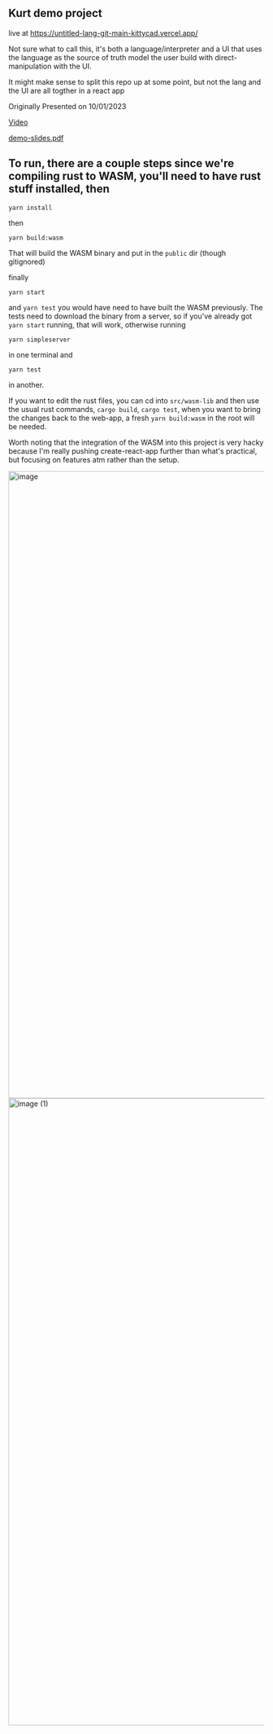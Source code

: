 ## Kurt demo project

live at https://untitled-lang-git-main-kittycad.vercel.app/

Not sure what to call this, it's both a language/interpreter and a UI that uses the language as the source of truth model the user build with direct-manipulation with the UI.

It might make sense to split this repo up at some point, but not the lang and the UI are all togther in a react app

Originally Presented on 10/01/2023

[Video](./larger-assets/2023-01-10/GMT20230110-193153_Recording_1920x1026.mp4)

[demo-slides.pdf](https://github.com/KittyCAD/Eng/files/10398178/demo.pdf)

## To run, there are a couple steps since we're compiling rust to WASM, you'll need to have rust stuff installed, then

```
yarn install
```
then
```
yarn build:wasm
```
That will build the WASM binary and put in the `public` dir (though gitignored)

finally
```
yarn start
```

and `yarn test` you would have need to have built the WASM previously. The tests need to download the binary from a server, so if you've already got `yarn start` running, that will work, otherwise running
```
yarn simpleserver
```
in one terminal
and 
```
yarn test
```
in another.

If you want to edit the rust files, you can cd into `src/wasm-lib` and then use the usual rust commands, `cargo build`, `cargo test`, when you want to bring the changes back to the web-app, a fresh `yarn build:wasm` in the root will be needed.

Worth noting that the integration of the WASM into this project is very hacky because I'm really pushing create-react-app further than what's practical, but focusing on features atm rather than the setup.

<img width="1232" alt="image" src="https://user-images.githubusercontent.com/29681384/211947063-46164bb4-7bdd-45cb-9a76-2f40c71a24aa.png">

<img width="1232" alt="image (1)" src="https://user-images.githubusercontent.com/29681384/211947073-e76b4933-bef5-4636-bc4d-e930ac8e290f.png">
